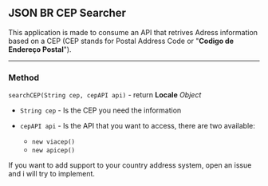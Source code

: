 ## JSON BR CEP Searcher

This application is made to consume an API that retrives Adress information based on a CEP (CEP stands for Postal Address Code or "**Codigo de Endereço Postal**").
____
### Method
`searchCEP(String cep, cepAPI api)` - return **Locale** _Object_


- `String cep` - Is the CEP you need the information

- `cepAPI api` - Is the API that you want to access, there are two available:
  - `new viacep()`
  - `new apicep()`


If you want to add support to your country address system, open an issue and i will try to implement.